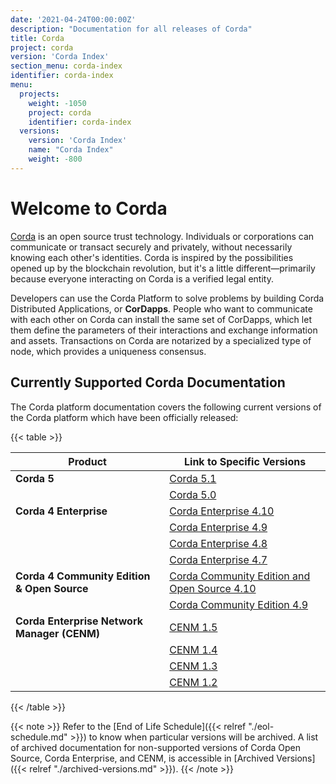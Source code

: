 ```yaml
---
date: '2021-04-24T00:00:00Z'
description: "Documentation for all releases of Corda"
title: Corda
project: corda
version: 'Corda Index'
section_menu: corda-index
identifier: corda-index
menu:
  projects:
    weight: -1050
    project: corda
    identifier: corda-index
  versions:
    version: 'Corda Index'
    name: "Corda Index"
    weight: -800
---
```


# Welcome to Corda

[Corda](https://www.corda.net/) is an open source trust technology. Individuals or corporations can communicate or transact securely and privately, without necessarily knowing each other's identities. Corda is inspired by the possibilities opened up by the blockchain revolution, but it's a little different—primarily because everyone interacting on Corda is a verified legal entity.

Developers can use the Corda Platform to solve problems by building Corda Distributed Applications, or **CorDapps**. People who want to communicate with each other on Corda can install the same set of CorDapps, which let them define the parameters of their interactions and exchange information and assets. Transactions on Corda are notarized by a specialized type of node, which provides a uniqueness consensus.

## Currently Supported Corda Documentation

The Corda platform documentation covers the following current versions of the Corda platform which have been officially released:

{{< table >}}

| Product                                     | Link to Specific Versions                                                             |
| ------------------------------------------- | ------------------------------------------------------------------------------------- |
| **Corda 5**                                 | [Corda 5.1](../platform/corda/5.1.html)                                               |
|                                             | [Corda 5.0](../platform/corda/5.0.html)                                               |
| **Corda 4 Enterprise**                      | [Corda Enterprise 4.10](../platform/corda/4.10/enterprise.html)                       |
|                                             | [Corda Enterprise 4.9](../platform/corda/4.9/enterprise.html)                         |
|                                             | [Corda Enterprise 4.8](../platform/corda/4.8/enterprise.html)                         |
|                                             | [Corda Enterprise 4.7](../platform/corda/4.7/enterprise.html)                         |
| **Corda 4 Community Edition & Open Source** | [Corda Community Edition and Open Source 4.10](../platform/corda/4.10/community.html) |
|                                             | [Corda Community Edition 4.9](../platform/corda/4.9/community.html)                   |
| **Corda Enterprise Network Manager (CENM)** | [CENM 1.5](../platform/corda/1.5/cenm.html)                                           |
|                                             | [CENM 1.4](../platform/corda/1.4/cenm.html)                                           |
|                                             | [CENM 1.3](../platform/corda/1.3/cenm.html)                                           |
|                                             | [CENM 1.2](../platform/corda/1.2/cenm.html)                                           |

{{< /table >}}

{{< note >}}
Refer to the [End of Life Schedule]({{< relref "./eol-schedule.md" >}}) to know when particular versions will be archived. A list of archived documentation for non-supported versions of Corda Open Source, Corda Enterprise, and CENM, is accessible in [Archived Versions]({{< relref "./archived-versions.md" >}}). 
{{< /note >}}